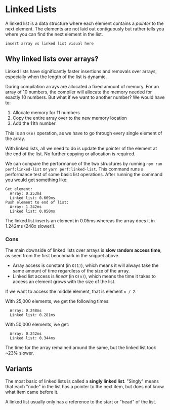 # Linked Lists

A linked list is a data structure where each element contains a _pointer_ to the next element. The elements are not laid out contiguously but rather tells you where you can find the next element in the list.

`insert array vs linked list visual here`

## Why linked lists over arrays?

Linked lists have significantly faster insertions and removals over arrays, especially when the length of the list is dynamic.

During compilation arrays are allocated a fixed amount of memory. For an array of 10 numbers, the compiler will allocate the memory needed for exactly 10 numbers. But what if we want to another number? We would have to:

1. Allocate memory for 11 numbers
2. Copy the entire array over to the new memory location
3. Add the 11th number

This is an `O(n)` operation, as we have to go through every single element of the array.

With linked lists, all we need to do is update the pointer of the element at the end of the list. No further copying or allocation is required.

We can compare the performance of the two structures by running `npm run perf:linked-list` or `yarn perf:linked-list`. This command runs a performance test of some basic list operations. After running the command you would get something like:

```
Get element:
  Array: 0.253ms
  Linked list: 0.669ms
Push element to end of list:
  Array: 1.242ms
  Linked list: 0.050ms
```

The linked list inserts an element in 0.05ms whereas the array does it in 1.242ms (248x slower!).

### Cons

The main downside of linked lists over arrays is **slow random access time**, as seen from the first benchmark in the snippet above.

- Array access is constant (in `O(1)`), which means it will always take the same amount of time regardless of the size of the array.
- Linked list access is _linear_ (in `O(n)`), which means the time it takes to access an element grows with the size of the list.

If we want to access the middle element, that is element `n / 2`:

With 25,000 elements, we get the following times:

```
  Array: 0.248ms
  Linked list: 0.281ms
```

With 50,000 elements, we get:

```
  Array: 0.242ms
  Linked list: 0.344ms
```

The time for the array remained around the same, but the linked list took ~23% slower.

## Variants

The most basic of linked lists is called a **singly linked list**. "Singly" means that each "node" in the list has a pointer to the next item, but does not know what item came before it.

A linked list usually only has a reference to the start or "head" of the list.
